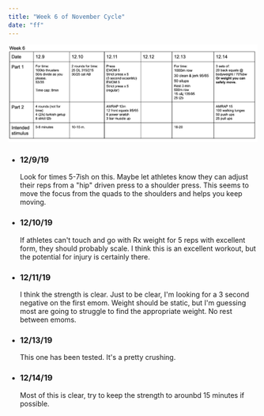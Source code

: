 ```yaml
---
title: "Week 6 of November Cycle"
date: "ff"
---
```


![workouts](./nov-19-week6.jpg)
*  ### 12/9/19
    Look for times 5-7ish on this.  Maybe let athletes know they can adjust their reps from a "hip" driven press to a shoulder press.  This seems to move the focus from the quads to the shoulders and helps you keep moving.
* ### 12/10/19
    If athletes can't touch and go with Rx weight for 5 reps with excellent form, they should probably scale.  I think this is an excellent workout, but the potential for injury is certainly there.  
* ### 12/11/19
    I think the strength is clear. Just to be clear, I'm looking for a 3 second negative on the first emom. Weight should be static, but I'm guessing most are going to struggle to find the appropriate weight.  No rest between emoms.  
* ### 12/13/19
    This one has been tested.  It's a pretty crushing. 
* ### 12/14/19
    Most of this is clear, try to keep the strength to arounbd 15 minutes if possible. 
